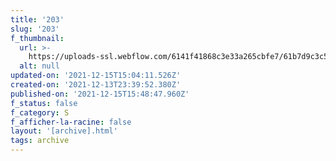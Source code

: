 ```yaml
---
title: '203'
slug: '203'
f_thumbnail:
  url: >-
    https://uploads-ssl.webflow.com/6141f41868c3e33a265cbfe7/61b7d9c3c53aea0c9f7742f1_203.jpg
  alt: null
updated-on: '2021-12-15T15:04:11.526Z'
created-on: '2021-12-13T23:39:52.380Z'
published-on: '2021-12-15T15:48:47.960Z'
f_status: false
f_category: S
f_afficher-la-racine: false
layout: '[archive].html'
tags: archive
---
```




